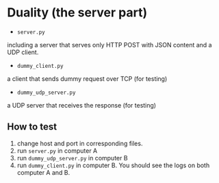 # Duality (the server part)
- `server.py`

including a server that serves only HTTP POST with JSON content and a UDP client.
- `dummy_client.py`

a client that sends dummy request over TCP (for testing)
- `dummy_udp_server.py`

a UDP server that receives the response (for testing)
## How to test
1. change host and port in corresponding files.
2. run `server.py` in computer A
3. run `dummy_udp_server.py` in computer B
4. run `dummy_client.py` in computer B. You should see the logs on both computer A and B.